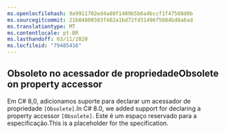```yaml
---
ms.openlocfilehash: 9a9911702ed4a80f1409b5b6a4bccf1f47588d0b
ms.sourcegitcommit: 21b04008503f402a1bd72fd31496f5604bd8a6ad
ms.translationtype: MT
ms.contentlocale: pt-BR
ms.lasthandoff: 03/11/2020
ms.locfileid: "79485416"
---
```

## <a name="obsolete-on-property-accessor"></a><span data-ttu-id="630cc-101">Obsoleto no acessador de propriedade</span><span class="sxs-lookup"><span data-stu-id="630cc-101">Obsolete on property accessor</span></span>

<span data-ttu-id="630cc-102">Em C# 8,0, adicionamos suporte para declarar um acessador de propriedade `[Obsolete]`.</span><span class="sxs-lookup"><span data-stu-id="630cc-102">In C# 8.0, we added support for declaring a property accessor `[Obsolete]`.</span></span> <span data-ttu-id="630cc-103">Este é um espaço reservado para a especificação.</span><span class="sxs-lookup"><span data-stu-id="630cc-103">This is a placeholder for the specification.</span></span>
